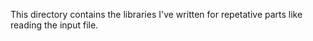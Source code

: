 This directory contains the libraries I've written for repetative parts like reading the input file.
